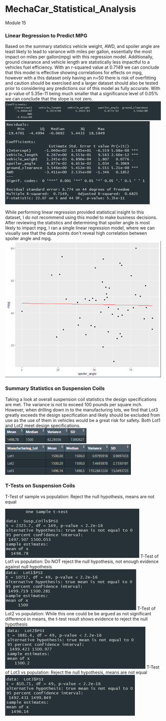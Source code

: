 # MechaCar_Statistical_Analysis
Module 15

### Linear Regression to Predict MPG

Based on the summary statistics vehicle weight, AWD, and spoiler angle are least likely to lead to variance with miles per gallon, essentially the most impact on miles per gallon(mpg) with this regression model. Additionally, ground clearance and vehicle length are statistically less impactful to a vehicles fuel efficiency.  With an r-squared value at 0.7149 we can conclude that this model is effective showing correlations for effects on mpg, however with a this dataset only having an n=50 there is risk of overfitting and caution should be exercised and a larger dataset should also be tested prior to considering any predictions our of this model as fully accurate.  With a p-value of 5.35e-11 being much smaller that a significance level of 0.05% we can conclude that the slope is not zero.
![mpg_linear_regression](https://github.com/RachelRautenberg/MechaCar_Statistical_Analysis/blob/main/Resources/mpg_linear_regression.PNG)  ![mpg_summary](https://github.com/RachelRautenberg/MechaCar_Statistical_Analysis/blob/main/Resources/mpg_summary.PNG)

While performing linear regression provided statistical insight to this dataset, I do not recommend using this model to make business decisions.  After reviewing the statistics and determining that spoiler angle is most likely to impact mpg, I ran a single linear regression model, where we can visually see that the data points don't reveal high correlation between spoiler angle and mpg. 
![spoiler_regession](https://github.com/RachelRautenberg/MechaCar_Statistical_Analysis/blob/main/Resources/spoiler_regression_line.PNG)


### Summary Statistics on Suspension Coils

Taking a look at overall suspension coil statistics the design specifications are met. The variance is not to exceed 100 pounds per square inch. However, when drilling down in to the manufacturing lots, we find that Lot3 greatly exceeds the design specification and likely should be excluded from use as the use of them in vehicles would be a great risk for safety. Both Lot1 and Lot2 meet design specifications.
![coil_stats](https://github.com/RachelRautenberg/MechaCar_Statistical_Analysis/blob/main/Resources/coil_stats.PNG) ![coil_lot](https://github.com/RachelRautenberg/MechaCar_Statistical_Analysis/blob/main/Resources/coil_stats_by_lot.PNG)

### T-Tests on Suspension Coils

T-Test of sample vs population: Reject the null hypothesis, means are not equal

![ttest_samp](https://github.com/RachelRautenberg/MechaCar_Statistical_Analysis/blob/main/Resources/ttest_samp.PNG)
T-Test of Lot1 vs population: Do NOT reject the null hypothesis, not enough evidence against null hypothesis
![ttest_Lot1](https://github.com/RachelRautenberg/MechaCar_Statistical_Analysis/blob/main/Resources/ttest_Lot1.PNG)
T-Test of Lot2 vs population: While this one could be be argued as not significant difference in means, the t-test result shows evidence to reject the null hypothesis
![ttest_Lot2](https://github.com/RachelRautenberg/MechaCar_Statistical_Analysis/blob/main/Resources/ttest_Lot2.PNG)
T-Test of Lot3 vs population: Reject the null hypothesis, means are not equal
![ttest_Lot3](https://github.com/RachelRautenberg/MechaCar_Statistical_Analysis/blob/main/Resources/ttest_Lot3.PNG)

